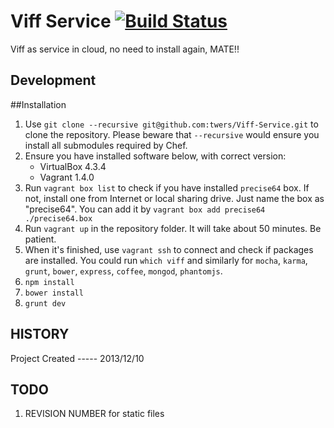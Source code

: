 Viff Service [![Build Status](https://travis-ci.org/twers/Viff-Service.png)](https://travis-ci.org/twers/Viff-Service)
===============

Viff as service in cloud, no need to install again, MATE!!


Development
---------------

##Installation

1. Use `git clone --recursive git@github.com:twers/Viff-Service.git` to clone the repository. Please beware that `--recursive` would ensure you install all submodules required by Chef.
2. Ensure you have installed software below, with correct version:
	* VirtualBox 4.3.4
	* Vagrant 1.4.0
3. Run `vagrant box list` to check if you have installed `precise64` box. If not, install one from Internet or local sharing drive. Just name the box as "precise64". You can add it by `vagrant box add precise64 ./precise64.box`
4. Run `vagrant up` in the repository folder. It will take about 50 minutes. Be patient.
5. When it's finished, use `vagrant ssh` to connect and check if packages are installed. You could run `which viff` and similarly for `mocha`, `karma`, `grunt`, `bower`, `express`, `coffee`, `mongod`, `phantomjs`.
6. `npm install`
7. `bower install`
8. `grunt dev`


HISTORY
---------------

Project Created  ----- 2013/12/10


TODO
---------------

1. REVISION NUMBER for static files
